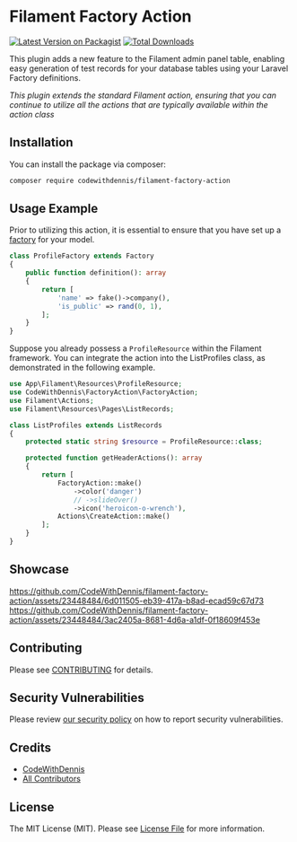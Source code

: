 # Filament Factory Action

[![Latest Version on Packagist](https://img.shields.io/packagist/v/codewithdennis/filament-factory-action.svg?style=flat-square)](https://packagist.org/packages/codewithdennis/filament-factory-action)
[![Total Downloads](https://img.shields.io/packagist/dt/codewithdennis/filament-factory-action.svg?style=flat-square)](https://packagist.org/packages/codewithdennis/filament-factory-action)


This plugin adds a new feature to the Filament admin panel table, enabling easy generation of test records for your database tables using your Laravel Factory definitions.

_This plugin extends the standard Filament action, ensuring that you can continue to utilize all the actions that are typically available within the action class_

## Installation
You can install the package via composer:

```bash
composer require codewithdennis/filament-factory-action
```

## Usage Example

Prior to utilizing this action, it is essential to ensure that you have set up a [factory](https://laravel.com/docs/10.x/eloquent-factories) for your model.

```php
class ProfileFactory extends Factory
{
    public function definition(): array
    {
        return [
            'name' => fake()->company(),
            'is_public' => rand(0, 1),
        ];
    }
}
````

Suppose you already possess a `ProfileResource` within the Filament framework. You can integrate the action into the ListProfiles class, as demonstrated in the following example.

```php
use App\Filament\Resources\ProfileResource;
use CodeWithDennis\FactoryAction\FactoryAction;
use Filament\Actions;
use Filament\Resources\Pages\ListRecords;

class ListProfiles extends ListRecords
{
    protected static string $resource = ProfileResource::class;

    protected function getHeaderActions(): array
    {
        return [
            FactoryAction::make()
                ->color('danger')
                // ->slideOver()
                ->icon('heroicon-o-wrench'),
            Actions\CreateAction::make()
        ];
    }
}
```

## Showcase
https://github.com/CodeWithDennis/filament-factory-action/assets/23448484/6d011505-eb39-417a-b8ad-ecad59c67d73
https://github.com/CodeWithDennis/filament-factory-action/assets/23448484/3ac2405a-8681-4d6a-a1df-0f18609f453e



## Contributing

Please see [CONTRIBUTING](.github/CONTRIBUTING.md) for details.

## Security Vulnerabilities

Please review [our security policy](../../security/policy) on how to report security vulnerabilities.

## Credits

- [CodeWithDennis](https://github.com/CodeWithDennis)
- [All Contributors](../../contributors)

## License

The MIT License (MIT). Please see [License File](LICENSE.md) for more information.
